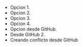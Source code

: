 - Opcion 1.
- Opcion 2.
- Opcion 3.
- Opcion 4.
- Opcion desde GitHub.
- Desde GitHub 2.
- Creando conflicto desde GitHub
